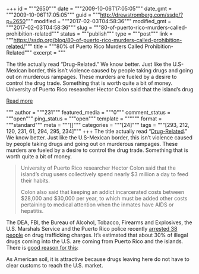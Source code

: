 +++
id = """2650"""
date = """2009-10-06T17:05:05"""
date_gmt = """2009-10-06T17:05:05"""
guid = """http://drewstromberg.com/ssdp/?p=2650"""
modified = """2017-02-03T04:58:36"""
modified_gmt = """2017-02-03T04:58:36"""
slug = """80-of-puerto-rico-murders-called-prohibition-related"""
status = """publish"""
type = """post"""
link = """https://ssdp.org/blog/80-of-puerto-rico-murders-called-prohibition-related/"""
title = """80% of Puerto Rico Murders Called Prohibition-Related"""
excerpt = """<p>The title actually read &#8220;Drug-Related.&#8221; We know better. Just like the U.S-Mexican border, this isn&#8217;t violence caused by people taking drugs and going out on murderous rampages. These murders are fueled by a desire to control the drug trade. Something that is worth quite a bit of money. University of Puerto Rico researcher Hector Colon said that the island’s drug</p>
<div class="h10"></div>
<p><a class="more-link2 flat" href="https://ssdp.org/blog/80-of-puerto-rico-murders-called-prohibition-related/">Read more</a></p>
"""
author = """231"""
featured_media = """0"""
comment_status = """open"""
ping_status = """open"""
template = """"""
format = """standard"""
meta = """[]"""
categories = """[24]"""
tags = """[293, 212, 120, 231, 61, 294, 295, 234]"""
+++
The title actually read &#8220;<a href="http://laht.com/article.asp?ArticleId=345039&amp;CategoryId=14092">Drug-Related</a>.&#8221; We know better. Just like the U.S-Mexican border, this isn&#8217;t violence caused by people taking drugs and going out on murderous rampages. These murders are fueled by a desire to control the drug trade. Something that is worth quite a bit of money.
<blockquote>University of Puerto Rico researcher Hector Colon said that the island’s drug users collectively spend nearly $3 million a day to feed their habits.

Colon also said that keeping an addict incarcerated costs between $28,000 and $30,000 per year, to which must be added other costs pertaining to medical attention when the inmates have AIDS or hepatitis.</blockquote>
The DEA, FBI, the Bureau of Alcohol, Tobacco, Firearms and Explosives, the U.S. Marshals Service and the Puerto Rico police recently <a href="http://www.google.com/hostednews/ap/article/ALeqM5hJNGB63ynFSSxS5VakN4dWZYASlgD9B36L900">arrested 38 people</a> on drug trafficking charges. It&#8217;s estimated that about 30% of illegal drugs coming into the U.S. are coming from Puerto Rico and the islands. There is <a href="http://www.google.com/hostednews/ap/article/ALeqM5jFoPQ9L_FgZmUAZtRhc4WqPkfBsQD9ARFL900">good reason for this</a>:

As American soil, it is attractive because drugs leaving here do not have to clear customs to reach the U.S. market.
